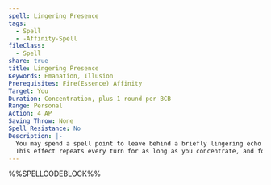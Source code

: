 ```yaml
---
spell: Lingering Presence
tags:
  - Spell
  - -Affinity-Spell
fileClass:
  - Spell
share: true
title: Lingering Presence
Keywords: Emanation, Illusion
Prerequisites: Fire(Essence) Affinity
Target: You
Duration: Concentration, plus 1 round per BCB
Range: Personal
Action: 4 AP
Saving Throw: None
Spell Resistance: No
Description: |-
  You may spend a spell point to leave behind a briefly lingering echo of your presence. When you take an action to move (including performing a shift) you leave an echo in the space where your movement began, which lasts until the start of your next turn. This echo does not block movement for allies or enemies, but does count as your space for the purposes of providing flanking, threatened area (including making attacks of opportunity), and the origin point of effects centered on you (such as the champion�s Aura class feature); this does not create two separate effects, rather, it creates an additional area covered by the same effect.
  This effect repeats every turn for as long as you concentrate, and for 1 round per BCB after you stop concentrating. 
---
```

%%SPELLCODEBLOCK%%